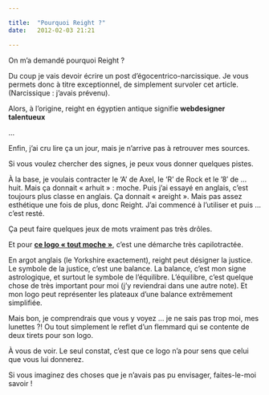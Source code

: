 ```yaml
---

title:  "Pourquoi Reight ?"
date:   2012-02-03 21:21

---
```


On m’a demandé pourquoi Reight ?

Du coup je vais devoir écrire un post d’égocentrico-narcissique. Je vous permets donc à titre exceptionnel, de simplement survoler cet article. (Narcissique : j’avais prévenu).

Alors, à l’origine, reight en égyptien antique signifie **webdesigner talentueux**

…

Enfin, j’ai cru lire ça un jour, mais je n’arrive pas à retrouver mes sources.

Si vous voulez chercher des signes, je peux vous donner quelques pistes.

À la base, je voulais contracter le ‘A’ de Axel, le ‘R’ de Rock et le ’8′ de … huit. Mais ça donnait « arhuit » : moche. Puis j’ai essayé en anglais, c’est toujours plus classe en anglais. Ça donnait « areight ». Mais pas assez esthétique une fois de plus, donc Reight. J’ai commencé à l’utiliser et puis … c’est resté.

Ça peut faire quelques jeux de mots vraiment pas très drôles.

Et pour [**ce logo « tout moche »**](http://reight.fr/), c’est une démarche très capilotractée.

En argot anglais (le Yorkshire exactement), reight peut désigner la justice. Le symbole de la justice, c’est une balance. La balance, c’est mon signe astrologique, et surtout le symbole de l’équilibre. L’équilibre, c’est quelque chose de très important pour moi (j’y reviendrai dans une autre note). Et mon logo peut représenter les plateaux d’une balance extrêmement simplifiée.

Mais bon, je comprendrais que vous y voyez … je ne sais pas trop moi, mes lunettes ?! Ou tout simplement le reflet d’un flemmard qui se contente de deux tirets pour son logo.

À vous de voir. Le seul constat, c’est que ce logo n’a pour sens que celui que vous lui donnerez.

Si vous imaginez des choses que je n’avais pas pu envisager, faites-le-moi savoir !